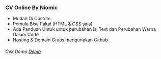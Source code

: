 ### CV Online By Niomic

- Mudah Di Custom 
- Pemula Bisa Pakai (HTML & CSS saja)
- Ada Panduan Untuk untuk perubahan isi Text dan  Perubahan Warna Dalam Code
- Hosting & Domain Gratis mengunakan Github


###### Cek Demo [Demo](https://niomicid.github.io/CV-Online-Niomic/ "Demo")